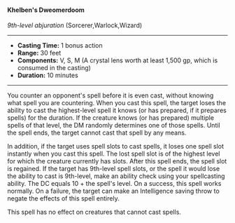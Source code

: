 #### Khelben's Dweomerdoom
*9th-level abjuration* (Sorcerer,Warlock,Wizard)
___
- **Casting Time:** 1 bonus action
- **Range:** 30 feet
- **Components:** V, S, M (A crystal lens worth at least 1,500 gp, which is consumed in the casting)
- **Duration:** 10 minutes
---
You counter an opponent's spell before it is even cast, without knowing what spell you are countering. When you cast this spell, the target loses the ability to cast the highest-level spell it knows (or has prepared, if it prepares spells) for the duration. If the creature knows (or has prepared) multiple spells of that level, the DM randomly determines one of those spells. Until the spell ends, the target cannot cast that spell by any means.

In addition, if the target uses spell slots to cast spells, it loses one spell slot instantly when you cast this spell. The lost spell slot is of the highest level for which the creature currently has slots. After this spell ends, the spell slot is regained. If the target has 9th-level spell slots, or the spell it would lose the ability to cast is 9th-level, make an ability check using your spellcasting ability. The DC equals 10 + the spell's level. On a success, this spell works normally. On a failure, the target can make an Intelligence saving throw to negate the effects of this spell entirely.

This spell has no effect on creatures that cannot cast spells.
